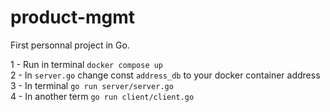 # product-mgmt

First personnal project in Go.

1 - Run in terminal ```docker compose up```  
2 - In ```server.go``` change const ```address_db``` to your docker container address  
3 - In terminal ```go run server/server.go```  
4 - In another term ```go run client/client.go```  

